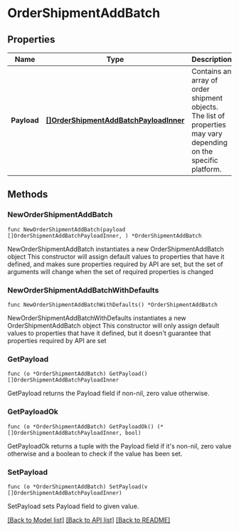# OrderShipmentAddBatch

## Properties

Name | Type | Description | Notes
------------ | ------------- | ------------- | -------------
**Payload** | [**[]OrderShipmentAddBatchPayloadInner**](OrderShipmentAddBatchPayloadInner.md) | Contains an array of order shipment objects. The list of properties may vary depending on the specific platform. | 

## Methods

### NewOrderShipmentAddBatch

`func NewOrderShipmentAddBatch(payload []OrderShipmentAddBatchPayloadInner, ) *OrderShipmentAddBatch`

NewOrderShipmentAddBatch instantiates a new OrderShipmentAddBatch object
This constructor will assign default values to properties that have it defined,
and makes sure properties required by API are set, but the set of arguments
will change when the set of required properties is changed

### NewOrderShipmentAddBatchWithDefaults

`func NewOrderShipmentAddBatchWithDefaults() *OrderShipmentAddBatch`

NewOrderShipmentAddBatchWithDefaults instantiates a new OrderShipmentAddBatch object
This constructor will only assign default values to properties that have it defined,
but it doesn't guarantee that properties required by API are set

### GetPayload

`func (o *OrderShipmentAddBatch) GetPayload() []OrderShipmentAddBatchPayloadInner`

GetPayload returns the Payload field if non-nil, zero value otherwise.

### GetPayloadOk

`func (o *OrderShipmentAddBatch) GetPayloadOk() (*[]OrderShipmentAddBatchPayloadInner, bool)`

GetPayloadOk returns a tuple with the Payload field if it's non-nil, zero value otherwise
and a boolean to check if the value has been set.

### SetPayload

`func (o *OrderShipmentAddBatch) SetPayload(v []OrderShipmentAddBatchPayloadInner)`

SetPayload sets Payload field to given value.



[[Back to Model list]](../README.md#documentation-for-models) [[Back to API list]](../README.md#documentation-for-api-endpoints) [[Back to README]](../README.md)


